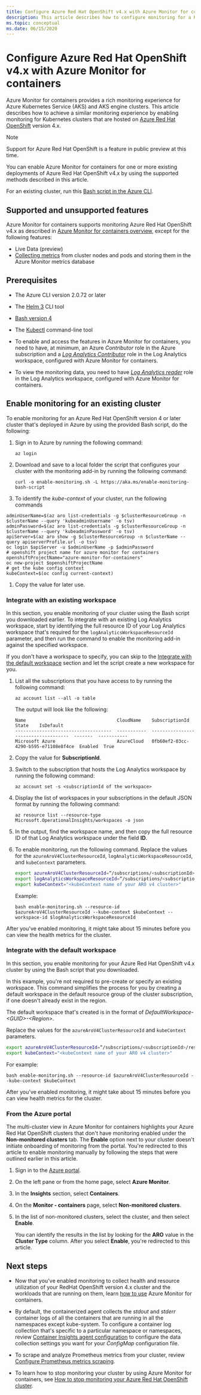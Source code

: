 ```yaml
---
title: Configure Azure Red Hat OpenShift v4.x with Azure Monitor for containers | Microsoft Docs
description: This article describes how to configure monitoring for a Kubernetes cluster with Azure Monitor that's hosted on Azure Red Hat OpenShift version 4 or later.
ms.topic: conceptual
ms.date: 06/15/2020
---
```


# Configure Azure Red Hat OpenShift v4.x with Azure Monitor for containers

Azure Monitor for containers provides a rich monitoring experience for Azure Kubernetes Service (AKS) and AKS engine clusters. This article describes how to achieve a similar monitoring experience by enabling monitoring for Kubernetes clusters that are hosted on [Azure Red Hat OpenShift](../../openshift/intro-openshift.md) version 4.x.

>[!NOTE]
>Support for Azure Red Hat OpenShift is a feature in public preview at this time.
>

You can enable Azure Monitor for containers for one or more existing deployments of Azure Red Hat OpenShift v4.x by using the supported methods described in this article.

For an existing cluster, run this [Bash script in the Azure CLI](https://docs.microsoft.com/cli/azure/openshift?view=azure-cli-latest#az-openshift-create).

## Supported and unsupported features

Azure Monitor for containers supports monitoring Azure Red Hat OpenShift v4.x as described in [Azure Monitor for containers overview](container-insights-overview.md), except for the following features:

- Live Data (preview)
- [Collecting metrics](container-insights-update-metrics.md) from cluster nodes and pods and storing them in the Azure Monitor metrics database

## Prerequisites

- The Azure CLI version 2.0.72 or later  

- The [Helm 3](https://helm.sh/docs/intro/install/) CLI tool

- [Bash version 4](https://www.gnu.org/software/bash/)

- The [Kubectl](https://kubernetes.io/docs/tasks/tools/install-kubectl/) command-line tool

- To enable and access the features in Azure Monitor for containers, you need to have, at minimum, an Azure *Contributor* role in the Azure subscription and a [*Log Analytics Contributor*](../platform/manage-access.md#manage-access-using-azure-permissions) role in the Log Analytics workspace, configured with Azure Monitor for containers.

- To view the monitoring data, you need to have [*Log Analytics reader*](../platform/manage-access.md#manage-access-using-azure-permissions) role in the Log Analytics workspace, configured with Azure Monitor for containers.

## Enable monitoring for an existing cluster

To enable monitoring for an Azure Red Hat OpenShift version 4 or later cluster that's deployed in Azure by using the provided Bash script, do the following:

1. Sign in to Azure by running the following command:

    ```azurecli
    az login
    ```

1. Download and save to a local folder the script that configures your cluster with the monitoring add-in by running the following command:

    `curl -o enable-monitoring.sh -L https://aka.ms/enable-monitoring-bash-script`

1. To identify the *kube-context* of your cluster, run the following commands

 ```
adminUserName=$(az aro list-credentials -g $clusterResourceGroup -n $clusterName --query 'kubeadminUsername' -o tsv)
adminPassword=$(az aro list-credentials -g $clusterResourceGroup -n $clusterName --query 'kubeadminPassword' -o tsv)
apiServer=$(az aro show -g $clusterResourceGroup -n $clusterName --query apiserverProfile.url -o tsv)
oc login $apiServer -u $adminUserName -p $adminPassword
# openshift project name for azure monitor for containers
openshiftProjectName="azure-monitor-for-containers"
oc new-project $openshiftProjectName
# get the kube config context
kubeContext=$(oc config current-context)
```

1. Copy the value for later use.

### Integrate with an existing workspace

In this section, you enable monitoring of your cluster using the Bash script you downloaded earlier. To integrate with an existing Log Analytics workspace, start by identifying the full resource ID of your Log Analytics workspace that's required for the `logAnalyticsWorkspaceResourceId` parameter, and then run the command to enable the monitoring add-in against the specified workspace.

If you don't have a workspace to specify, you can skip to the [Integrate with the default workspace](#integrate-with-the-default-workspace) section and let the script create a new workspace for you.

1. List all the subscriptions that you have access to by running the following command:

    ```azurecli
    az account list --all -o table
    ```

    The output will look like the following:

    ```azurecli
    Name                                  CloudName    SubscriptionId                        State    IsDefault
    ------------------------------------  -----------  ------------------------------------  -------  -----------
    Microsoft Azure                       AzureCloud   0fb60ef2-03cc-4290-b595-e71108e8f4ce  Enabled  True
    ```

1. Copy the value for **SubscriptionId**.

1. Switch to the subscription that hosts the Log Analytics workspace by running the following command:

    ```azurecli
    az account set -s <subscriptionId of the workspace>
    ```

1. Display the list of workspaces in your subscriptions in the default JSON format by running the following command:

    ```
    az resource list --resource-type Microsoft.OperationalInsights/workspaces -o json
    ```

1. In the output, find the workspace name, and then copy the full resource ID of that Log Analytics workspace under the field **ID**.

1. To enable monitoring, run the following command. Replace the values for the `azureAroV4ClusterResourceId`, `logAnalyticsWorkspaceResourceId`, and `kubeContext` parameters.

    ```bash
    export azureAroV4ClusterResourceId=“/subscriptions/<subscriptionId>/resourceGroups/<resourceGroupName>/providers/Microsoft.RedHatOpenShift/OpenShiftClusters/<clusterName>”
    export logAnalyticsWorkspaceResourceId=“/subscriptions/<subscriptionId>/resourceGroups/<resourceGroupName>/providers/microsoft.operationalinsights/workspaces/<workspaceName>”
    export kubeContext="<kubeContext name of your ARO v4 cluster>"  
    ```

    Example:

    `bash enable-monitoring.sh --resource-id $azureAroV4ClusterResourceId --kube-context $kubeContext --workspace-id $logAnalyticsWorkspaceResourceId`

After you've enabled monitoring, it might take about 15 minutes before you can view the health metrics for the cluster.

### Integrate with the default workspace

In this section, you enable monitoring for your Azure Red Hat OpenShift v4.x cluster by using the Bash script that you downloaded.

In this example, you're not required to pre-create or specify an existing workspace. This command simplifies the process for you by creating a default workspace in the default resource group of the cluster subscription, if one doesn't already exist in the region.

The default workspace that's created is in the format of *DefaultWorkspace-\<GUID>-\<Region>*.  

Replace the values for the `azureAroV4ClusterResourceId` and `kubeContext` parameters.

```bash
export azureAroV4ClusterResourceId=“/subscriptions/<subscriptionId>/resourceGroups/<resourceGroupName>/providers/Microsoft.RedHatOpenShift/OpenShiftClusters/<clusterName>”
export kubeContext="<kubeContext name of your ARO v4 cluster>"
```

For example:

`bash enable-monitoring.sh --resource-id $azureAroV4ClusterResourceId --kube-context $kubeContext`

After you've enabled monitoring, it might take about 15 minutes before you can view health metrics for the cluster.

### From the Azure portal

The multi-cluster view in Azure Monitor for containers highlights your Azure Red Hat OpenShift clusters that don't have monitoring enabled under the **Non-monitored clusters** tab. The **Enable** option next to your cluster doesn't initiate onboarding of monitoring from the portal. You're redirected to this article to enable monitoring manually by following the steps that were outlined earlier in this article.

1. Sign in to the [Azure portal](https://portal.azure.com).

1. On the left pane or from the home page, select **Azure Monitor**. 

1. In the **Insights** section, select **Containers**.

1. On the **Monitor - containers** page, select **Non-monitored clusters**.

1. In the list of non-monitored clusters, select the cluster, and then select **Enable**. 

    You can identify the results in the list by looking for the **ARO** value in the **Cluster Type** column. After you select **Enable**, you're redirected to this article.

## Next steps

- Now that you've enabled monitoring to collect health and resource utilization of your RedHat OpenShift version 4.x cluster and the workloads that are running on them, learn [how to use](container-insights-analyze.md) Azure Monitor for containers.

- By default, the containerized agent collects the *stdout* and *stderr* container logs of all the containers that are running in all the namespaces except kube-system. To configure a container log collection that's specific to a particular namespace or namespaces, review [Container Insights agent configuration](container-insights-agent-config.md) to configure the data collection settings you want for your *ConfigMap* configuration file.

- To scrape and analyze Prometheus metrics from your cluster, review [Configure Prometheus metrics scraping](container-insights-prometheus-integration.md).

- To learn how to stop monitoring your cluster by using Azure Monitor for containers, see [How to stop monitoring your Azure Red Hat OpenShift cluster](container-insights-optout-openshift.md).
